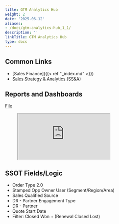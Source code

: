 ```yaml
---
title: GTM Analytics Hub
weight: 2
date: '2025-06-12'
aliases:
- /docs/gtm-analytics-hub_1_1/
description: ''
linkTitle: GTM Analytics Hub
type: docs
---
```


## Common Links

- [Sales Finance]({{< ref "_index.md" >}})
- [Sales Strategy & Analytics (SS&A)](/handbook/sales/field-operations/sales-strategy/)

## Reports and Dashboards

[File](https://docs.google.com/spreadsheets/d/1a1McFfw922KINDoirimzHeVPCvMT_gQQzFnqqeb282Q/edit?ts=6009cebd#gid=0)

<figure class="video_container">
<iframe src="https://docs.google.com/spreadsheets/d/e/2PACX-1vQTETMJQ7B5suZyrUDKG4NZT-lrCl4OULdMXcJVe8yqV_OireByQU9zGLSa3g1-nmz25ONG515QG6pt/pubhtml?widget=true&amp;headers=false"></iframe>
</figure>

## SSOT Fields/Logic

- Order Type 2.0
- Stamped Opp Owner User (Segment/Region/Area)
- Sales Qualified Source
- DR - Partner Engagement Type
- DR - Partner
- Quote Start Date
- Filter: Closed Won + (Renewal Closed Lost)
